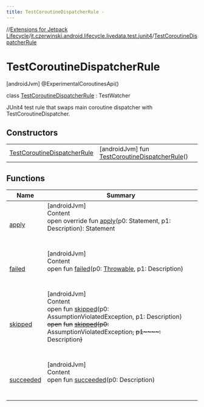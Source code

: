 ```yaml
---
title: TestCoroutineDispatcherRule -
---
```

//[Extensions for Jetpack Lifecycle](../../../index.md)/[it.czerwinski.android.lifecycle.livedata.test.junit4](../index.md)/[TestCoroutineDispatcherRule](index.md)



# TestCoroutineDispatcherRule  
 [androidJvm] @ExperimentalCoroutinesApi()  
  
class [TestCoroutineDispatcherRule](index.md) : TestWatcher

JUnit4 test rule that swaps main coroutine dispatcher with TestCoroutineDispatcher.

   


## Constructors  
  
| | |
|---|---|
| <a name="it.czerwinski.android.lifecycle.livedata.test.junit4/TestCoroutineDispatcherRule/TestCoroutineDispatcherRule/#/PointingToDeclaration/"></a>[TestCoroutineDispatcherRule](-test-coroutine-dispatcher-rule.md)| <a name="it.czerwinski.android.lifecycle.livedata.test.junit4/TestCoroutineDispatcherRule/TestCoroutineDispatcherRule/#/PointingToDeclaration/"></a> [androidJvm] fun [TestCoroutineDispatcherRule](-test-coroutine-dispatcher-rule.md)()   <br>|


## Functions  
  
|  Name |  Summary | 
|---|---|
| <a name="org.junit.rules/TestWatcher/apply/#org.junit.runners.model.Statement#org.junit.runner.Description/PointingToDeclaration/"></a>[apply](index.md#-1929544992%2FFunctions%2F-1493455702)| <a name="org.junit.rules/TestWatcher/apply/#org.junit.runners.model.Statement#org.junit.runner.Description/PointingToDeclaration/"></a>[androidJvm]  <br>Content  <br>open override fun [apply](index.md#-1929544992%2FFunctions%2F-1493455702)(p0: Statement, p1: Description): Statement  <br><br><br>|
| <a name="org.junit.rules/TestWatcher/failed/#kotlin.Throwable#org.junit.runner.Description/PointingToDeclaration/"></a>[failed](index.md#2019667857%2FFunctions%2F-1493455702)| <a name="org.junit.rules/TestWatcher/failed/#kotlin.Throwable#org.junit.runner.Description/PointingToDeclaration/"></a>[androidJvm]  <br>Content  <br>open fun [failed](index.md#2019667857%2FFunctions%2F-1493455702)(p0: [Throwable](https://kotlinlang.org/api/latest/jvm/stdlib/kotlin/-throwable/index.html), p1: Description)  <br><br><br>|
| <a name="org.junit.rules/TestWatcher/skipped/#org.junit.AssumptionViolatedException#org.junit.runner.Description/PointingToDeclaration/"></a>[skipped](index.md#-1682087327%2FFunctions%2F-1493455702)| <a name="org.junit.rules/TestWatcher/skipped/#org.junit.AssumptionViolatedException#org.junit.runner.Description/PointingToDeclaration/"></a>[androidJvm]  <br>Content  <br>open fun [skipped](index.md#-1682087327%2FFunctions%2F-1493455702)(p0: AssumptionViolatedException, p1: Description)  <br>~~open~~ ~~fun~~ [~~skipped~~](index.md#-1688344674%2FFunctions%2F-1493455702)~~(~~~~p0~~~~:~~ AssumptionViolatedException~~,~~ ~~p1~~~~:~~ Description~~)~~  <br><br><br>|
| <a name="org.junit.rules/TestWatcher/succeeded/#org.junit.runner.Description/PointingToDeclaration/"></a>[succeeded](index.md#1776812923%2FFunctions%2F-1493455702)| <a name="org.junit.rules/TestWatcher/succeeded/#org.junit.runner.Description/PointingToDeclaration/"></a>[androidJvm]  <br>Content  <br>open fun [succeeded](index.md#1776812923%2FFunctions%2F-1493455702)(p0: Description)  <br><br><br>|

